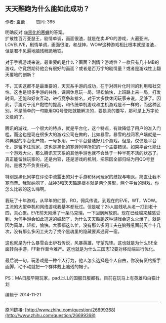 ## 天天酷跑为什么能如此成功？

作者: [袁蕾](http://www.zhihu.com/people/yuan-lei-64)&nbsp;&nbsp;&nbsp;&nbsp;&nbsp;&nbsp;&nbsp;&nbsp; 赞同: 365


明确反对 <a data-hash="95104e210b20e34cf779f77a674fe515" href="http://www.zhihu.com/people/95104e210b20e34cf779f77a674fe515" class="member_mention" data-tip="p$b$95104e210b20e34cf779f77a674fe515">@黑化的寒蝉</a>的答案。<br>扩散性百万亚瑟王，剧情单调，画面很渣，就是在卖JPG的游戏，火遍亚洲。<br>LOVELIVE，剧情单调，画面很渣，和战神，WOW这种游戏相比根本就是渣渣，但是君不见遍地脑残粉跪地铁。<br><br>对于手机游戏来说，最重要的是什么？画面？剧情？游戏性？一款只有几十MB的游戏，你竟然期待他会有很好的画面？或者是百万字的剧情量？或者是游戏性上翻天覆地的创新？<br><br>不，其实这都不是最重要的，天天系手游的成功，在于对碎片化时间的利用和社交性。这也是很多手游的共性，课间休息玩一局，轻松愉快，上班路上来一局，打发时间。还能和好友互动，进行竞争和排名，对于大多数休闲玩家来说，足够了。因此，手游对于用户黏性的提高，和传统单机游戏和主机游戏是不一样的，而这种区别，不是简单的一句能用QQ号登陆就能解决的，要是真的要写，那可是上万字论文级的了。<br><br>腾讯的游戏，一个很大的特点，就是平台化，这个特点，有效降低了用户的准入门槛，而这也是现在很多大的游戏公司在做的，比如暴雪。暴雪的战网客户端就是一种典型的平台化产物，一号多用，一个平台登陆好几个游戏。但是，仅仅是平台化，是留不住玩家，这也是黑化的寒蝉同学所犯的一个主要错误。如果平台化能让一个游戏大火，那么腾讯天天系的其他手游也就不会处于一种半死不活的状态了。真正能留住玩家的，还是内容，还是游戏的机制，把原因全部归结为用QQ号登陆，是极为不负责任的。<br><br>特别是黑化同学在评论中流露出的对于手游和休闲玩家的歧视与嘲讽，简直让我不寒而栗。我就纳闷了，战神3和天天酷跑根本就是两个类型，两个平台的游戏，你怎么比较的这么嗨啊。<br><br>我玩了十年游戏，从早年的红警，RO，佣兵传说，到现在的EVE，WT，WOW。主流的大型单机和网络游戏我基本都玩过。但是呢？25人脑残吼从老一打到老十四，真心累。EVE前天刚爆了一条马克瑞，一下回到解放前。现在已经越来越感受到，为何手游会如此迅速的崛起了，为什么天天酷跑这种游戏会这么火爆了。就是因为简单，轻松，愉快。大家都这么忙，没有那么多闲工夫在脑残吼面前灭个十几次，没有那么多闲工夫为了找个黑魂里的隐藏要素通宵一宿。<br><br>这也就是为什么暴雪会出炉石传说，风暴英雄，守望先锋。这也就是为什么SE全面转向手游，FF新作至今难产。这也就是为什么三国志12要对移动端进行优化。<br><br>最后说一句，玩游戏是一种个人行为，他人怎么选择是个人自由，你没有资格指手画脚，动不动就把一个群体戴上脑残的帽子。<br><br>PS：MA日服早期玩家，pad上LL的国服日服都有。目前在玩马上有英雄和白猫计划



编辑于 2014-11-21



---
原问链接: [http://www.zhihu.com/question/26699368](http://www.zhihu.com/question/26699368)